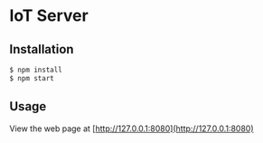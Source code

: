 # IoT Server

## Installation

```javascript
$ npm install
$ npm start
```

## Usage

View the web page at [http://127.0.0.1:8080](http://127.0.0.1:8080)
